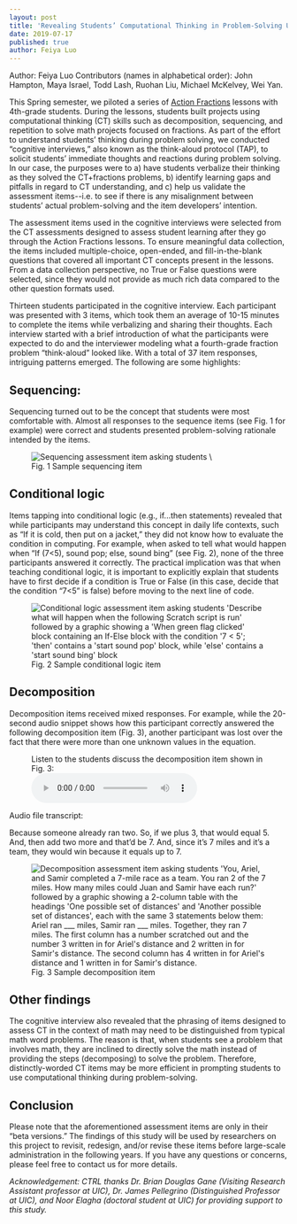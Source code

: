 ```yaml
---
layout: post
title: 'Revealing Students’ Computational Thinking in Problem-Solving Using Cognitive Interviews and Think-Aloud Protocols'
date: 2019-07-17
published: true
author: Feiya Luo
---
```


Author: Feiya Luo
Contributors (names in alphabetical order): John Hampton, Maya Israel, Todd Lash, Ruohan Liu, Michael McKelvey, Wei Yan.

This Spring semester, we piloted a series of [Action Fractions](https://www.canonlab.org/actionfractionslessons) lessons with 4th-grade students. During the lessons, students built projects using computational thinking (CT) skills such as decomposition, sequencing, and repetition to solve math projects focused on fractions. As part of the effort to understand students’ thinking during problem solving, we conducted “cognitive interviews,” also known as the think-aloud protocol (TAP), to solicit students’ immediate thoughts and reactions during problem solving. In our case, the purposes were to a) have students verbalize their thinking as they solved the CT+fractions problems, b) identify learning gaps and pitfalls in regard to CT understanding, and c) help us validate the assessment items--i.e. to see if there is any misalignment between students’ actual problem-solving and the item developers’ intention. 

The assessment items used in the cognitive interviews were selected from the CT assessments designed to assess student learning after they go through the Action Fractions lessons. To ensure meaningful data collection, the items included multiple-choice, open-ended, and fill-in-the-blank questions that covered all important CT concepts present in the lessons. From a data collection perspective, no True or False questions were selected, since they would not provide as much rich data compared to the other question formats used. 

<!--excerpt-->

Thirteen students participated in the cognitive interview. Each participant was presented with 3 items, which took them an average of 10-15 minutes to complete the items while verbalizing and sharing their thoughts. Each interview started with a brief introduction of what the participants were expected to do and the interviewer modeling what a fourth-grade fraction problem “think-aloud” looked like. With a total of 37 item responses, intriguing patterns emerged. The following are some highlights:

## Sequencing:

Sequencing turned out to be the concept that students were most comfortable with. Almost all responses to the sequence items (see Fig. 1 for example) were correct and students presented problem-solving rationale intended by the items.

<figure><img src="{{ site.images }}blog/2019-07-17-figure-1.png" alt="Sequencing assessment item asking students \"Write instructions for how to move along the path from the X to the %\" followed by a graphic showing quadrant 1 of a coordinate plane from the origin to (4,5) with an X on (1,1) connected to a % (percent sign) at (3,4) via a path from (1,1) to (2,1) to (2,4) to (3,4)" title="Sequencing assessment item asking students Write instructions for how to move along the path from the X to the % followed by a graphic showing quadrant 1 of a coordinate plane from the origin to (4,5) with an X on (1,1) connected to a % (percent sign) at (3,4) via a path from (1,1) to (2,1) to (2,4) to (3,4)"><figcaption>Fig. 1 Sample sequencing item</figcaption></figure>

## Conditional logic

Items tapping into conditional logic (e.g., if...then statements) revealed that while participants may understand this concept in daily life contexts, such as “If it is cold, then put on a jacket,” they did not know how to evaluate the condition in computing. For example, when asked to tell what would happen when “If (7<5), sound pop; else, sound bing” (see Fig. 2), none of the three participants answered it correctly. The practical implication was that when teaching conditional logic, it is important to explicitly explain that students have to first decide if a condition is True or False (in this case, decide that the condition “7<5” is false) before moving to the next line of code.

<figure><img src="{{ site.images }}blog/2019-07-17-figure-2.png" alt="Conditional logic assessment item asking students 'Describe what will happen when the following Scratch script is run' followed by a graphic showing a 'When green flag clicked' block containing an If-Else block with the condition '7 < 5'; 'then' contains a 'start sound pop' block, while 'else' contains a 'start sound bing' block" title="Conditional logic assessment item asking students 'Describe what will happen when the following Scratch script is run' followed by a graphic showing a 'When green flag clicked' block containing an If-Else block with the condition '7 < 5'; 'then' contains a 'start sound pop' block, while 'else' contains a 'start sound bing' block"><figcaption>Fig. 2 Sample conditional logic item</figcaption></figure>

## Decomposition

Decomposition items received mixed responses. For example, while the 20-second audio snippet shows how this participant correctly answered the following decomposition item (Fig. 3), another participant was lost over the fact that there were more than one unknown values in the equation.

<figure>
    <figcaption>Listen to the students discuss the decomposition item shown in Fig. 3:</figcaption>
    <audio
        controls
		preload="metadata"
        src="{{ site.files }}2019-07-17/2019-07-17-20-sec-snippet.mp3">
            Your browser does not support the
            <code>audio</code> element.
    </audio>
</figure>

Audio file transcript:

  Because someone already ran two. So, if we plus 3, that would equal 5. And, then add two more and that’d be 7. And, since it’s 7 miles and it’s a team, they would win because it equals up to 7.

<figure><img src="{{ site.images }}blog/2019-07-17-figure-3.png" alt="Decomposition assessment item asking students 'You, Ariel, and Samir completed a 7-mile race as a team. You ran 2 of the 7 miles. How many miles could Juan and Samir have each run?' followed by a graphic showing a 2-column table with the headings 'One possible set of distances' and 'Another possible set of distances', each with the same 3 statements below them: Ariel ran ___ miles, Samir ran ___ miles. Together, they ran 7 miles. The first column has a number scratched out and the number 3 written in for Ariel's distance and 2 written in for Samir's distance. The second column has 4 written in for Ariel's distance and 1 written in for Samir's distance." title="Decomposition assessment item asking students 'You, Ariel, and Samir completed a 7-mile race as a team. You ran 2 of the 7 miles. How many miles could Juan and Samir have each run?' followed by a graphic showing a 2-column table with the headings 'One possible set of distances' and 'Another possible set of distances', each with the same 3 statements below them: Ariel ran ___ miles, Samir ran ___ miles. Together, they ran 7 miles. The first column has a number scratched out and the number 3 written in for Ariel's distance and 2 written in for Samir's distance. The second column has 4 written in for Ariel's distance and 1 written in for Samir's distance."><figcaption>Fig. 3 Sample decomposition item</figcaption></figure>

## Other findings

The cognitive interview also revealed that the phrasing of items designed to assess CT in the context of math may need to be distinguished from typical math word problems. The reason is that, when students see a problem that involves math, they are inclined to directly solve the math instead of providing the steps (decomposing) to solve the problem. Therefore, distinctly-worded CT items may be more efficient in prompting students to use computational thinking during problem-solving.

## Conclusion

Please note that the aforementioned assessment items are only in their “beta versions.” The findings of this study will be used by researchers on this project to revisit, redesign, and/or revise these items before large-scale administration in the following years. If you have any questions or concerns, please feel free to contact us for more details.

_Acknowledgement: CTRL thanks Dr. Brian Douglas Gane (Visiting Research Assistant professor at UIC), Dr. James Pellegrino (Distinguished Professor at UIC), and Noor Elagha (doctoral student at UIC) for providing support to this study._
